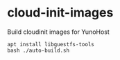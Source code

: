 # cloud-init-images
Build cloudinit images for YunoHost

```
apt install libguestfs-tools
bash ./auto-build.sh
```

